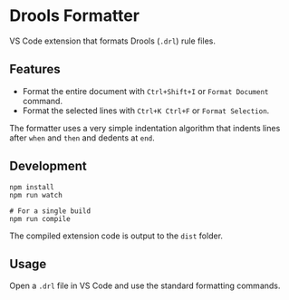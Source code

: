 # Drools Formatter

VS Code extension that formats Drools (`.drl`) rule files.

## Features

- Format the entire document with `Ctrl+Shift+I` or `Format Document` command.
- Format the selected lines with `Ctrl+K Ctrl+F` or `Format Selection`.

The formatter uses a very simple indentation algorithm that indents lines after `when` and `then` and dedents at `end`.

## Development

```
npm install
npm run watch

# For a single build
npm run compile
```

The compiled extension code is output to the `dist` folder.

## Usage

Open a `.drl` file in VS Code and use the standard formatting commands.
